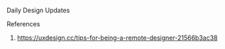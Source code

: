 Daily Design Updates



References
1. https://uxdesign.cc/tips-for-being-a-remote-designer-21566b3ac38